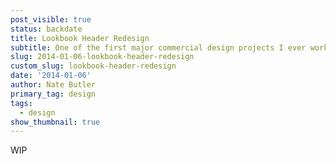 ```yaml
---
post_visible: true
status: backdate
title: Lookbook Header Redesign
subtitle: One of the first major commercial design projects I ever worked on.
slug: 2014-01-06-lookbook-header-redesign
custom_slug: lookbook-header-redesign
date: '2014-01-06'
author: Nate Butler
primary_tag: design
tags:
  - design
show_thumbnail: true
---
```

<p>WIP</p>